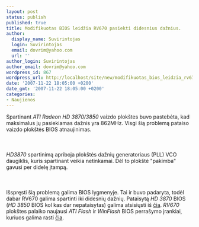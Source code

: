 ```yaml
---
layout: post
status: publish
published: true
title: Modifikuotas BIOS leidžia RV670 pasiekti didesnius dažnius.
author:
  display_name: Suvirintojas
  login: Suvirintojas
  email: dovrim@yahoo.com
  url: ''
author_login: Suvirintojas
author_email: dovrim@yahoo.com
wordpress_id: 867
wordpress_url: http://localhost/site/new/modifikuotas_bios_leidzia_rv670_pasiekti_didesnius_daznius/
date: '2007-11-22 18:05:00 +0200'
date_gmt: '2007-11-22 18:05:00 +0200'
categories:
- Naujienos
---
```

<p>Spartinant <i>ATI Radeon HD 3870/3850</i> vaizdo plokštes buvo pastebėta, kad maksimalus jų pasiekiamas  dažnis yra 862MHz. Visgi šią problemą pataiso vaizdo plokštės BIOS atnaujinimas.<br />
<br><br />
<br><i>HD3870</i> spartinimą apriboja plokštės dažnių generatoriaus (PLL) VCO daugiklis, kuris spartinant veikia netinkamai. Dėl to plokštė &quot;pakimba&quot; gavusi per didelę įtampą.<br />
<br><br />
<br>Išspręsti šią problemą galima BIOS lygmenyje. Tai ir buvo padaryta, todėl dabar RV670 galima spartinti iki didesnių dažnių. Pataisytą <i>HD 3870</i> BIOS (<i>HD 3850</i> BIOS kol kas dar nepataisytas) galima atsisiųsti iš <a class="ns" href="http://www.armada.fi/HD3870/HD3870_PLLVCO_v010.071.zip">čia</a>. <i>RV670</i> plokštes palaiko naujausi <i>ATI Flash</i> ir <i>WinFlash</i> BIOS perrašymo įrankiai, kuriuos galima rasti <a class="ns" href="http://www.techpowerup.com/downloads/Utilities/BIOS_Flashing/ATI/">čia</a>.</p>
